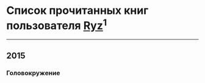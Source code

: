 # Список прочитанных книг пользователя [Ryz](http://www.facebook.com/100001470301012)<sup>1</sup>
---

## 2015

### Головокружение



